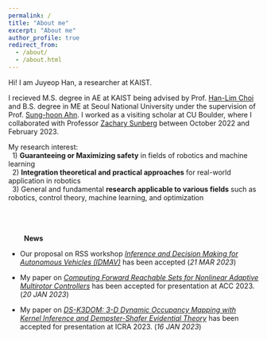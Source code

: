 ```yaml
---
permalink: /
title: "About me"
excerpt: "About me"
author_profile: true
redirect_from: 
  - /about/
  - /about.html
---
```


Hi! I am Juyeop Han, a researcher at KAIST.

I recieved M.S. degree in AE at KAIST being advised by Prof. [Han-Lim Choi](https://lics.kaist.ac.kr/) and B.S. degree in ME at Seoul National University under the supervision of Prof. [Sung-hoon Ahn](https://fab.snu.ac.kr/team/professor.php). I worked as a visiting scholar at CU Boulder, where I collaborated with Professor [Zachary Sunberg](https://zachary.sunberg.net/) between October 2022 and February 2023.

My research interest:    
 &nbsp; 1) **Guaranteeing or Maximizing safety** in fields of robotics and machine learning    
 &nbsp; 2) **Integration theoretical and practical approaches** for real-world application in robotics    
 &nbsp; 3) General and fundamental **research applicable to various fields** such as robotics, control theory, machine learning, and optimization
 
 <br/> <br/> <br/>
  &nbsp; &nbsp; &nbsp; &nbsp; **News**
 
 * Our proposal on RSS workshop *[Inference and Decision Making for Autonomous Vehicles (IDMAV)](https://sites.google.com/view/idmav-workshop-rss-2023/home?authuser=1)* has been accepted (*21 MAR 2023*)
 
 * My paper on *[Computing Forward Reachable Sets for Nonlinear Adaptive Multirotor Controllers](https://arxiv.org/abs/2209.07780)* has been accepted for presentation at ACC 2023. (*20 JAN 2023*)
 
 * My paper on *[DS-K3DOM: 3-D Dynamic Occupancy Mapping with Kernel Inference and Dempster-Shafer Evidential Theory](https://arxiv.org/abs/2209.07764)* has been accepted for presentation at ICRA 2023. (*16 JAN 2023*)
